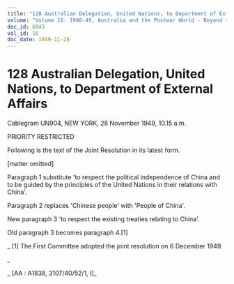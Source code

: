 ```yaml
---
title: "128 Australian Delegation, United Nations, to Department of External Affairs"
volume: "Volume 16: 1948-49, Australia and the Postwar World - Beyond the Region"
doc_id: 6843
vol_id: 16
doc_date: 1949-11-28
---
```


# 128 Australian Delegation, United Nations, to Department of External Affairs

Cablegram UN904, NEW YORK, 28 November 1949, 10.15 a.m.

PRIORITY RESTRICTED

Following is the text of the Joint Resolution in its latest form.

[matter omitted]

Paragraph 1 substitute 'to respect the political independence of China and to be guided by the principles of the United Nations in their relations with China'.

Paragraph 2 replaces 'Chinese people' with 'People of China'.

New paragraph 3 'to respect the existing treaties relating to China'.

Old paragraph 3 becomes paragraph 4.[1]

_ [1] The First Committee adopted the joint resolution on 6 December 1949.

_

_ [AA : A1838, 3107/40/52/1, I]_
